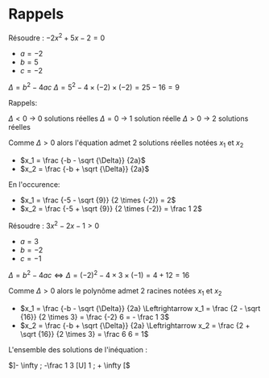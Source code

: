 # Rappels

Résoudre : $-2x^2 + 5x - 2 = 0$

- $a = -2$
- $b = 5$
- $c = -2$

$\Delta = b^2 - 4ac$
$\Delta = 5^2 - 4 \times (-2) \times (-2) = 25 - 16 = 9$

Rappels:

$\Delta < 0$ -> 0 solutions réelles
$\Delta = 0$ -> 1 solution réelle
$\Delta > 0$ -> 2 solutions réelles

Comme $\Delta > 0$ alors l'équation admet 2 solutions réelles notées $x_1$ et $x_2$

- $x_1 = \frac {-b - \sqrt {\Delta}} {2a}$
- $x_2 = \frac {-b + \sqrt {\Delta}} {2a}$

En l'occurence:

- $x_1 = \frac {-5 - \sqrt {9}} {2 \times (-2)} = 2$
- $x_2 = \frac {-5 + \sqrt {9}} {2 \times (-2)} = \frac 1 2$

Résoudre : $3x^2 -2x - 1 > 0$

- $a = 3$
- $b = -2$
- $c = -1$

$\Delta = b^2-4ac \Leftrightarrow \Delta = (-2)^2 - 4 \times 3 \times (-1) = 4 + 12 = 16$

Comme $\Delta > 0$ alors le polynôme admet 2 racines notées $x_1$ et $x_2$

- $x_1 = \frac {-b - \sqrt {\Delta}} {2a} \Leftrightarrow x_1 = \frac {2 - \sqrt {16}} {2 \times 3} = \frac {-2} 6 = - \frac 1 3$
- $x_2 = \frac {-b + \sqrt {\Delta}} {2a} \Leftrightarrow x_2 = \frac {2 + \sqrt {16}} {2 \times 3} = \frac 6 6 = 1$

L'ensemble des solutions de l'inéquation :

$]- \infty ; -\frac 1 3 [U] 1 ; + \infty [$

